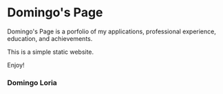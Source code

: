 # Domingo's Page

Domingo's Page is a porfolio of my applications, professional experience, education, and achievements. 

This is a simple static website.


Enjoy!

### Domingo Loria
